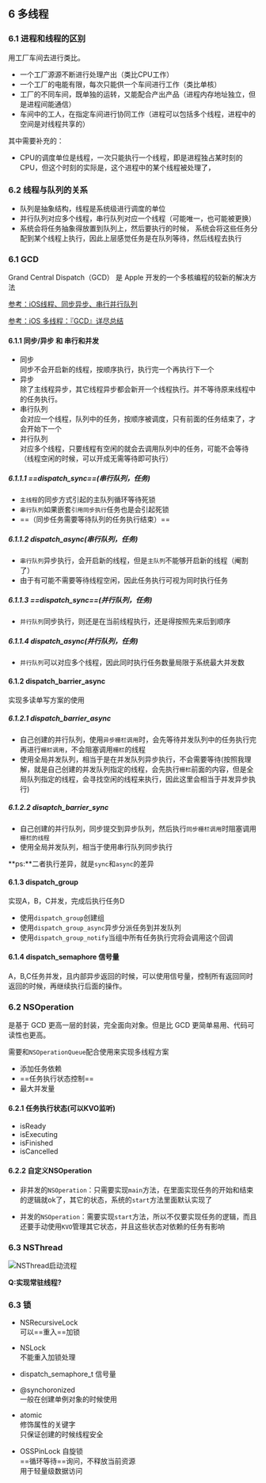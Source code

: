## 6 多线程


### 6.1 进程和线程的区别

用工厂车间去进行类比。

- 一个工厂源源不断进行处理产出（类比CPU工作）
- 一个工厂的电能有限，每次只能供一个车间进行工作（类比单核）
- 工厂的不同车间，既单独的运转，又能配合产出产品（进程内存地址独立，但是进程间能通信）
- 车间中的工人，在指定车间进行协同工作（进程可以包括多个线程，进程中的空间是对线程共享的）

其中需要补充的：

- CPU的调度单位是线程，一次只能执行一个线程，即是进程独占某时刻的CPU，但这个时刻的实际是，这个进程中的某个线程被处理了，

### 6.2 线程与队列的关系

- 队列是抽象结构，线程是系统级进行调度的单位
- 并行队列对应多个线程，串行队列对应一个线程（可能唯一，也可能被更换）
- 系统会将任务抽象得放置到队列上，然后要执行的时候， 系统会将这些任务分配到某个线程上执行，因此上层感觉任务是在队列等待，然后线程去执行

 
### 6.1 GCD 

Grand Central Dispatch（GCD） 是 Apple 开发的一个多核编程的较新的解决方法

[参考：iOS线程、同步异步、串行并行队列](https://juejin.im/post/5b28ca5de51d4558e03cc847)

[参考：iOS 多线程：『GCD』详尽总结](https://www.jianshu.com/p/2d57c72016c6)



#### 6.1.1 同步/异步 和 串行和并发

- 同步<br>
	同步不会开启新的线程，按顺序执行，执行完一个再执行下一个
- 异步<br>
	除了主线程异步，其它线程异步都会新开一个线程执行。并不等待原来线程中的任务执行。
- 串行队列<br>
	会对应一个线程，队列中的任务，按顺序被调度，只有前面的任务结束了，才会开始下一个
- 并行队列<br>
	对应多个线程，只要线程有空闲的就会去调用队列中的任务，可能不会等待（线程空闲的时候，可以开成无需等待即可执行）
		

##### 6.1.1.1 ==dispatch_sync==(串行队列，任务)

- `主线程`的同步方式引起的主队列循环等待死锁
- `串行队列`如果嵌套`引用同步执行`任务也是会引起死锁
- ==（同步任务需要等待队列的任务执行结束）==

##### 6.1.1.2 dispatch_async(串行队列，任务)

- `串行队列`异步执行，会开启新的线程，但是`主队列`不能够开启新的线程（阉割了）
- 由于有可能不需要等待线程空闲，因此任务执行可视为同时执行任务

##### 6.1.1.3 ==dispatch_sync==(并行队列，任务)

- `并行队列`同步执行，则还是在当前线程执行，还是得按照先来后到顺序

##### 6.1.1.4 dispatch_async(并行队列，任务)

- `并行队列`可以对应多个线程，因此同时执行任务数量局限于系统最大并发数

#### 6.1.2 dispatch\_barrier\_async

实现多读单写方案的使用

##### 6.1.2.1 dispatch\_barrier\_async

- 自己创建的并行队列，使用`异步栅栏调用`时，会先等待并发队列中的任务执行完再进行`栅栏调用`，不会阻塞调用`栅栏`的线程
- 使用全局并发队列，相当于是在并发队列异步执行，不会需要等待(按照我理解，就是自己创建的并发队列指定的线程，会先执行`栅栏`前面的内容，但是全局队列指定的线程，会寻找空闲的线程来执行，因此这里会相当于并发异步执行)

##### 6.1.2.2 disaptch\_barrier\_sync

- 自己创建的并行队列，同步提交到异步队列，然后执行`同步栅栏调用`时阻塞调用`栅栏的线程`
- 使用全局并发队列，相当于使用串行队列同步执行

**ps:**二者执行差异，就是`sync`和`async`的差异


#### 6.1.3 dispatch_group

实现A，B，C并发，完成后执行任务D

- 使用`dispatch_group`创建组
- 使用`dispatch_group_async`异步分派任务到并发队列
- 使用`dispatch_group_notify`当组中所有任务执行完将会调用这个回调


#### 6.1.4 dispatch_semaphore 信号量

A，B,C任务并发，且内部异步返回的时候，可以使用信号量，控制所有返回同时返回的时候，再继续执行后面的操作。


### 6.2 NSOperation

是基于 GCD 更高一层的封装，完全面向对象。但是比 GCD 更简单易用、代码可读性也更高。

需要和`NSOperationQueue`配合使用来实现多线程方案

- 添加任务依赖
- ==任务执行状态控制==
- 最大并发量

#### 6.2.1 任务执行状态(可以KVO监听)

- isReady
- isExecuting
- isFinished
- isCancelled

#### 6.2.2 自定义NSOperation

- 非并发的`NSOperation`：只需要实现`main`方法，在里面实现任务的开始和结束的逻辑就ok了，其它的状态，系统的`start`方法里面默认实现了

- 并发的`NSOperation`：需要实现`start`方法，所以不仅要实现任务的逻辑，而且还要手动使用`KVO`管理其它状态，并且这些状态对依赖的任务有影响




### 6.3 NSThread

![NSThread启动流程](https://github.com/dannyCaiHaoming/MyGitProfject/blob/master/iOS%E9%9D%A2%E8%AF%95%E5%87%86%E5%A4%87/images/6/NSThread%E5%90%AF%E5%8A%A8%E6%B5%81%E7%A8%8B.png)

**Q:实现常驻线程?**


### 6.3 锁
- NSRecursiveLock<br>
	可以==重入==加锁
- NSLock<br>
	不能重入加锁处理
- dispatch\_semaphore\_t 信号量<br>
	
- @synchoronized<br>
	一般在创建单例对象的时候使用
- atomic<br>
	修饰属性的关键字<br>
	只保证创建的时候线程安全
- OSSPinLock 自旋锁<br>
	==循环等待==询问，不释放当前资源<br>
	用于轻量级数据访问
	

